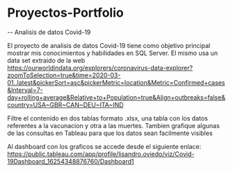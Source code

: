 # Proyectos-Portfolio

-- Analisis de datos Covid-19

El proyecto de analisis de datos Covid-19 tiene como objetivo principal mostrar mis conocimientos y habilidades en SQL Server. 
El mismo usa un data set extraido de la web https://ourworldindata.org/explorers/coronavirus-data-explorer?zoomToSelection=true&time=2020-03-01..latest&pickerSort=asc&pickerMetric=location&Metric=Confirmed+cases&Interval=7-day+rolling+average&Relative+to+Population=true&Align+outbreaks=false&country=USA~GBR~CAN~DEU~ITA~IND

Filtre el contenido en dos tablas formato .xlsx, una tabla con los datos referentes a la vacunacion y otra a las muertes. 
Tambien grafique algunas de las consultas en Tableau para que los datos sean facilmente visibles

Al dashboard con los graficos se accede desde el siguiente enlace:
https://public.tableau.com/app/profile/lisandro.oviedo/viz/Covid-19Dashboard_16254348876760/Dashboard1

